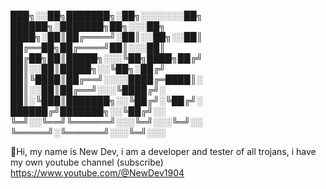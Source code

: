 
███╗░░██╗███████╗░██╗░░░░░░░██╗  ██████╗░███████╗██╗░░░██╗
████╗░██║██╔════╝░██║░░██╗░░██║  ██╔══██╗██╔════╝██║░░░██║
██╔██╗██║█████╗░░░╚██╗████╗██╔╝  ██║░░██║█████╗░░╚██╗░██╔╝
██║╚████║██╔══╝░░░░████╔═████║░  ██║░░██║██╔══╝░░░╚████╔╝░
██║░╚███║███████╗░░╚██╔╝░╚██╔╝░  ██████╔╝███████╗░░╚██╔╝░░
╚═╝░░╚══╝╚══════╝░░░╚═╝░░░╚═╝░░  ╚═════╝░╚══════╝░░░╚═╝░░░

👋Hi, my name is New Dev, 
i am a developer and tester of all trojans, 
i have my own youtube channel (subscribe)
https://www.youtube.com/@NewDev1904
